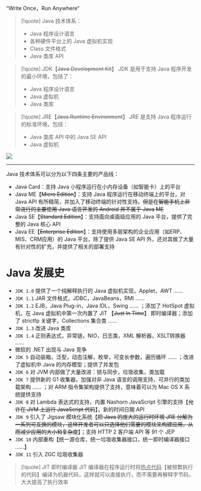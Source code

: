 “Write Once，Run Anywhere“

>[!quote] Java 技术体系：
 >- Java 程序设计语言
 >- 各种硬件平台上的 Java 虚拟机实现
 >- Class 文件格式
 >- Java 类库 API

>[!quote] JDK【~~Java Development Kit~~】
>JDK 是用于支持 Java 程序开发的最小环境，包括了：
>- Java 程序设计语言
>- Java 虚拟机
>- Java 类库

>[!quote] JRE【~~Java Runtime Environment~~】
>JRE 是支持 Java 程序运行的标准环境，包括：
>- Java 类库 API 中的 Java SE API
>- Java 虚拟机

![](https://obsidian-1307744200.cos.ap-guangzhou.myqcloud.com/%E5%9B%BE%E7%89%87/202405101917285.png)

---

Java 技术体系可以分为以下四条主要的产品线：
- Java Card：支持 Java 小程序运行在小内存设备（如智能卡）上的平台
- Java ME【~~Micro Edition~~】：支持 Java 程序运行在移动终端上的平台，对 Java API 有所精简，并加入了移动终端的针对性支持。~~但是在智能手机上非常流行的主要使用 Java 语言开发的 Android 并不属于 Java ME~~
- Java SE【~~Standard Edition~~】：支持面向桌面级应用的 Java 平台，提供了完整的 Java 核心 API
- Java EE【~~Enterprise Edition~~】：支持使用多层架构的企业应用（如ERP、MIS、CRM应用）的 Java 平台，除了提供 Java SE API 外，还对其做了大量有针对性的扩充，并提供了相关的部署支持

# Java 发展史
- `JDK 1.0` 提供了一个纯解释执行的 Java 虚拟机实现，Applet，AWT ……
- `JDK 1.1` JAR 文件格式，JDBC，JavaBeans，RMI ……
- `JDK 1.2` EJB，Java Plug-in，Java IDL，Swing …… ；添加了 HotSpot 虚拟机，在 Java 虚拟机中第一次内置了 JIT 【~~Just In Time~~】 即时编译器；添加了 strictfp 关键字，Collections 集合类 ……
- `JDK 1.3` 改进 Java 类库
- `JDK 1.4` 正则表达式，异常链，NIO，日志类，XML 解析器，XSLT转换器 ……
- 微软的 .NET 出现与 Java 竞争
- `JDK 5` 自动装箱，泛型，动态注解，枚举，可变长参数，遍历循环 …… ；改进了虚拟机中 Java 的内存模型；提供了并发包
- `JDK 6` 对 JVM 内部做了大量改进：锁与同步，垃圾收集，类加载
- `JDK 7` 提供新的 G1 收集器，加强对非 Java 语言的调用支持，可并行的类加载架构 …… ；对 ARM 指令集架构提供了支持，意味着可以为 Mac OS X 系统提供支持
- `JDK 8` 对 Lambda 表达式的支持，内置 Nashorn JavaScript 引擎的支持【~~允许在 JVM 上运行 JavaScript 代码~~】，新的时间日期 API
- `JDK 9` 引入了 Jigsaw 模块化系统【~~把 Java 的庞大的运行时环境 JRE 分解为一系列可互换的模块，这样开发者可以只选择他们需要的模块来构建应用，从而减少应用的大小和复杂度~~】；支持 HTTP 2 客户端 API 等 91 个 JEP
- `JDK 10` 内部重构【统一源仓库，统一垃圾收集器接口，统一即时编译器接口 ……】
- `JDK 11` 引入 ZGC 垃圾收集器

>[!quote] JIT 即时编译器
>JIT 编译器在程序运行时将<u>热点代码</u>【被频繁执行的代码】编译为机器代码，这样就可以直接执行，而不需要再解释字节码，大大提高了执行效率








